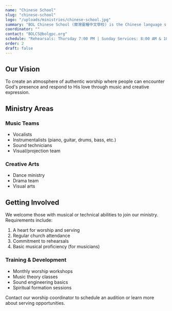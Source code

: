 ```yaml
---
name: "Chinese School"
slug: "chinese-school"
logo: "/uploads/ministries/chinese-school.jpg"
summary: "BOL Chinese School (爾灣靈糧中文學校) is the Chinese language school of Bread of Life Great Park Church, located in Irvine, California."
coordinator: ""
contact: "BOLCS@bolgpc.org"
schedule: "Rehearsals: Thursday 7:00 PM | Sunday Services: 8:00 AM & 10:30 AM"
order: 2
draft: false
---
```


## Our Vision

To create an atmosphere of authentic worship where people can encounter God's presence and respond to His love through music and creative expression.

## Ministry Areas

### Music Teams
- Vocalists
- Instrumentalists (piano, guitar, drums, bass, etc.)
- Sound technicians
- Visual/projection team

### Creative Arts
- Dance ministry
- Drama team
- Visual arts

## Getting Involved

We welcome those with musical or technical abilities to join our ministry. Requirements include:

1. A heart for worship and serving
2. Regular church attendance
3. Commitment to rehearsals
4. Basic musical proficiency (for musicians)

### Training & Development

- Monthly worship workshops
- Music theory classes
- Sound engineering basics
- Spiritual formation sessions

Contact our worship coordinator to schedule an audition or learn more about serving opportunities.